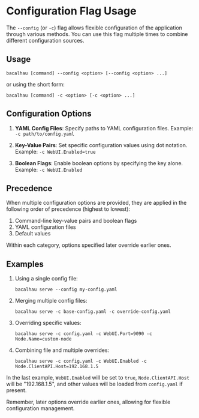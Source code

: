 # Configuration Flag Usage

The `--config` (or `-c`) flag allows flexible configuration of the application through various methods. You can use this flag multiple times to combine different configuration sources.

## Usage

```
bacalhau [command] --config <option> [--config <option> ...]
```

or using the short form:

```
bacalhau [command] -c <option> [-c <option> ...]
```

## Configuration Options

1. **YAML Config Files**: Specify paths to YAML configuration files.
   Example: `-c path/to/config.yaml`

2. **Key-Value Pairs**: Set specific configuration values using dot notation.
   Example: `-c WebUI.Enabled=true`

3. **Boolean Flags**: Enable boolean options by specifying the key alone.
   Example: `-c WebUI.Enabled`

## Precedence

When multiple configuration options are provided, they are applied in the following order of precedence (highest to lowest):

1. Command-line key-value pairs and boolean flags
2. YAML configuration files
3. Default values

Within each category, options specified later override earlier ones.

## Examples

1. Using a single config file:
   ```
   bacalhau serve --config my-config.yaml
   ```

2. Merging multiple config files:
   ```
   bacalhau serve -c base-config.yaml -c override-config.yaml
   ```

3. Overriding specific values:
   ```
   bacalhau serve -c config.yaml -c WebUI.Port=9090 -c Node.Name=custom-node
   ```

4. Combining file and multiple overrides:
   ```
   bacalhau serve -c config.yaml -c WebUI.Enabled -c Node.ClientAPI.Host=192.168.1.5
   ```

In the last example, `WebUI.Enabled` will be set to `true`, `Node.ClientAPI.Host` will be "192.168.1.5", and other values will be loaded from `config.yaml` if present.

Remember, later options override earlier ones, allowing for flexible configuration management.